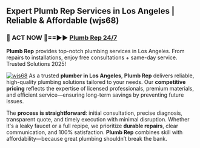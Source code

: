 ## Expert Plumb Rep Services in Los Angeles | Reliable & Affordable (wjs68)  

<h3>🚿 ACT NOW 🌟==►► <a href="https://tinyurl.com/2ne6vx2x" rel="nofollow">Plumb Rep 24/7</a></h3>

**Plumb Rep** provides top-notch plumbing services in Los Angeles. From repairs to installations, enjoy free consultations + same-day service. Trusted Solutions 2025!

[![wjs68](https://i.imgur.com/4PFF4AK.jpeg)](https://tinyurl.com/2ne6vx2x)
As a trusted **plumber in Los Angeles**, **Plumb Rep** delivers reliable, high-quality plumbing solutions tailored to your needs. Our **competitive pricing** reflects the expertise of licensed professionals, premium materials, and efficient service—ensuring long-term savings by preventing future issues.  

The **process is straightforward**: initial consultation, precise diagnosis, transparent quote, and timely execution with minimal disruption. Whether it's a leaky faucet or a full repipe, we prioritize **durable repairs**, clear communication, and 100% satisfaction. **Plumb Rep** combines skill with affordability—because great plumbing shouldn’t break the bank.